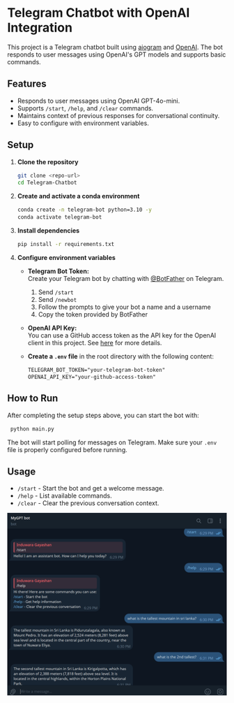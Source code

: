  # Telegram Chatbot with OpenAI Integration

This project is a Telegram chatbot built using [aiogram](https://docs.aiogram.dev/) and [OpenAI](https://platform.openai.com/docs/api-reference/introduction). The bot responds to user messages using OpenAI's GPT models and supports basic commands.


## Features

- Responds to user messages using OpenAI GPT-4o-mini.
- Supports `/start`, `/help`, and `/clear` commands.
- Maintains context of previous responses for conversational continuity.
- Easy to configure with environment variables.

## Setup

1. **Clone the repository**

    ```sh
    git clone <repo-url>
    cd Telegram-Chatbot
    ```
2. **Create and activate a conda environment**

    ```sh
    conda create -n telegram-bot python=3.10 -y
    conda activate telegram-bot
    ```

3. **Install dependencies**

    ```sh
    pip install -r requirements.txt
    ```

4. **Configure environment variables**

   - **Telegram Bot Token:**  
     Create your Telegram bot by chatting with [@BotFather](https://t.me/BotFather) on Telegram.
     1. Send `/start`
     2. Send `/newbot`
     3. Follow the prompts to give your bot a name and a username
     4. Copy the token provided by BotFather

   - **OpenAI API Key:**  
     You can use a GitHub access token as the API key for the OpenAI client in this project. See [here](https://github.com/marketplace/models/azure-openai/gpt-4o-mini) for more details.

   - **Create a `.env` file** in the root directory with the following content:

     ```
     TELEGRAM_BOT_TOKEN="your-telegram-bot-token"
     OPENAI_API_KEY="your-github-access-token"
     ```
## How to Run

After completing the setup steps above, you can start the bot with:

   ```sh
    python main.py
   ```

The bot will start polling for messages on Telegram. Make sure your `.env` file is properly configured before running.


## Usage

- `/start` - Start the bot and get a welcome message.
- `/help` - List available commands.
- `/clear` - Clear the previous conversation context.


![Bot Screenshot](resources/chat.png)
